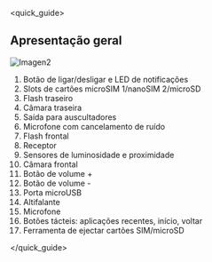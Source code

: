 <quick_guide>

## Apresentação geral

![Imagen2](http://static.energysistem.com/images/manuals/39725/569d05f812179.jpg)

1.	Botão de ligar/desligar e LED de notificações
2.	Slots de cartões microSIM 1/nanoSIM 2/microSD
3.	Flash traseiro
4.	Câmara traseira
5.	Saída para auscultadores
6.	Microfone com cancelamento de ruído
7.	Flash frontal
8.	Receptor
9.	Sensores de luminosidade e proximidade
10.	Câmara frontal
11.	Botão de volume +
12.	Botão de volume -
13.	Porta microUSB
14.	Altifalante
15.	Microfone
16.	Botões tácteis: aplicações recentes, início, voltar
17.	Ferramenta de ejectar cartões SIM/microSD

</quick_guide>
